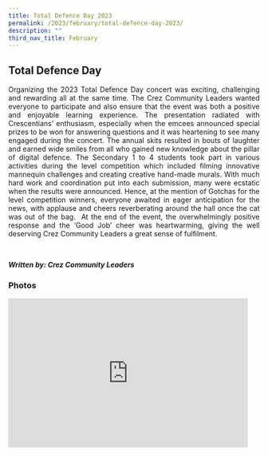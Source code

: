 ```yaml
---
title: Total Defence Day 2023
permalink: /2023/february/total-defence-day-2023/
description: ""
third_nav_title: February
---
```

## **Total Defence Day** ##

<p style="text-align:justify;"> Organizing the 2023 Total Defence Day concert was exciting, challenging and rewarding all at the same time. The Crez Community Leaders wanted everyone to participate and also ensure that the event was both a positive and enjoyable learning experience. The presentation radiated with Crescentians’ enthusiasm, especially when the emcees announced special prizes to be won for answering questions and it was heartening to see many engaged during the concert. The annual skits resulted in bouts of laughter and earned wide smiles from all who gained new knowledge about the pillar of digital defence. The Secondary 1 to 4 students took part in various activities during the level competition which included filming innovative mannequin challenges and creating creative hand-made murals. With much hard work and coordination put into each submission, many were ecstatic when the results were announced. Hence, at the mention of Gotchas for the level competition winners, everyone awaited in eager anticipation for the news, with applause and cheers reverberating around the hall once the cat was out of the bag.  At the end of the event, the overwhelmingly positive response and the ‘Good Job’ cheer was heartwarming, giving the well deserving Crez Community Leaders a great sense of fulfilment. </p>
<br>

***Written by: Crez Community Leaders***


### Photos ###
<iframe src="https://docs.google.com/presentation/d/e/2PACX-1vQd_1ixms0zpRWDAO_zCEJCtOabTq8kNatouIswvG5ZJBSaaHTfZiTW0kh4MZl4F5U4fv512O8B9gG5/embed?start=true&loop=true&delayms=3000" frameborder="0" width="480" height="299" allowfullscreen="true"></iframe>